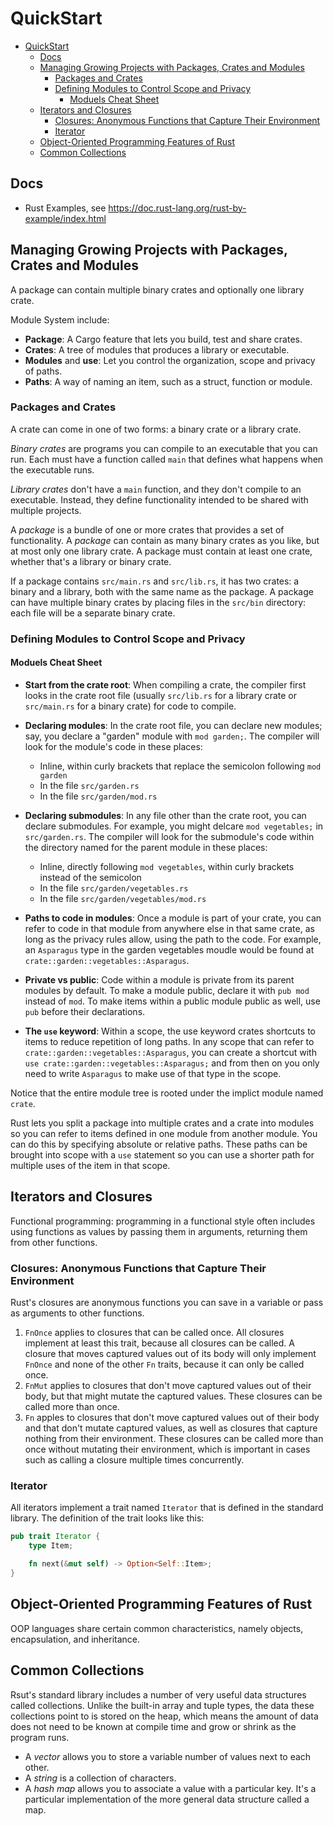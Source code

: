 # QuickStart
<!-- TOC -->

- [QuickStart](#quickstart)
    - [Docs](#docs)
    - [Managing Growing Projects with Packages, Crates and Modules](#managing-growing-projects-with-packages-crates-and-modules)
        - [Packages and Crates](#packages-and-crates)
        - [Defining Modules to Control Scope and Privacy](#defining-modules-to-control-scope-and-privacy)
            - [Moduels Cheat Sheet](#moduels-cheat-sheet)
    - [Iterators and Closures](#iterators-and-closures)
        - [Closures: Anonymous Functions that Capture Their Environment](#closures-anonymous-functions-that-capture-their-environment)
        - [Iterator](#iterator)
    - [Object-Oriented Programming Features of Rust](#object-oriented-programming-features-of-rust)
    - [Common Collections](#common-collections)

<!-- /TOC -->
## Docs

- Rust Examples, see <https://doc.rust-lang.org/rust-by-example/index.html>

## Managing Growing Projects with Packages, Crates and Modules

A package can contain multiple binary crates and optionally one library crate.

Module System include:

- **Package**: A Cargo feature that lets you build, test and share crates.
- **Crates**: A tree of modules that produces a library or executable.
- **Modules** and **use**: Let you control the organization, scope and privacy of paths.
- **Paths**: A way of naming an item, such as a struct, function or module.

### Packages and Crates

A crate can come in one of two forms: a binary crate or a library crate.

*Binary crates* are programs you can compile to an executable that you can run.
Each must have a function called `main` that defines what happens when the
executable runs.

*Library crates* don't have a `main` function, and they don't compile to an
executable. Instead, they define functionality intended to be shared with
multiple projects.

A *package* is a bundle of one or more crates that provides a set of functionality.
A *package* can contain as many binary crates as you like, but at most only one
library crate. A package must contain at least one crate, whether that's a library
or binary crate.

If a package contains `src/main.rs` and `src/lib.rs`, it has two crates: a binary
and a library, both with the same name as the package. A package can have multiple
binary crates by placing files in the `src/bin` directory: each file will be a
separate binary crate.

### Defining Modules to Control Scope and Privacy

#### Moduels Cheat Sheet

- **Start from the crate root**: When compiling a crate, the compiler first looks in
the crate root file (usually `src/lib.rs` for a library crate or `src/main.rs`
for a binary crate) for code to compile.
- **Declaring modules**: In the crate root file, you can declare new modules; say,
you declare a "garden" module with `mod garden;`. The compiler will look for the
module's code in these places:
  - Inline, within curly brackets that replace the semicolon following `mod garden`
  - In the file `src/garden.rs`
  - In the file `src/garden/mod.rs`

- **Declaring submodules**: In any file other than the crate root, you can declare
submodules. For example, you might delcare `mod vegetables;` in `src/garden.rs`.
The compiler will look for the submodule's code within the directory named for the
parent module in these places:
  - Inline, directly following `mod vegetables`, within curly brackets instead
    of the semicolon
  - In the file `src/garden/vegetables.rs`
  - In the file `src/garden/vegetables/mod.rs`

- **Paths to code in modules**: Once a module is part of your crate, you can refer
to code in that module from anywhere else in that same crate, as long as the privacy
rules allow, using the path to the code. For example, an `Asparagus` type in the
garden vegetables moudle would be found at `crate::garden::vegetables::Asparagus`.

- **Private vs public**: Code within a module is private from its parent modules
by default. To make a module public, declare it with `pub mod` instead of `mod`.
To make items within a public module public as well, use `pub` before their declarations.

- **The `use` keyword**: Within a scope, the use keyword crates shortcuts to
items to reduce repetition of long paths. In any scope that can refer to
`crate::garden::vegetables::Asparagus`, you can create a shortcut with
`use crate::garden::vegetables::Asparagus;` and from then on you only need to
write `Asparagus` to make use of that type in the scope.

Notice that the entire module tree is rooted under the implict module named `crate`.

Rust lets you split a package into multiple crates and a crate into modules so
you can refer to items defined in one module from another module. You can do this
by specifying absolute or relative paths. These paths can be brought into scope
with a `use` statement so you can use a shorter path for multiple uses of the item
in that scope.

## Iterators and Closures

Functional programming: programming in a functional style often includes using functions
as values by passing them in arguments, returning them from other functions.

### Closures: Anonymous Functions that Capture Their Environment

Rust's closures are anonymous functions you can save in a variable or pass as arguments
to other functions.

1. `FnOnce` applies to closures that can be called once. All closures implement at least
this trait, because all closures can be called. A closure that moves captured values
out of its body will only implement `FnOnce` and none of the other `Fn` traits, because
it can only be called once.
2. `FnMut` applies to closures that don't move captured values out of their body,
but that might mutate the captured values. These closures can be called more than once.
3. `Fn` apples to closures that don't move captured values out of their body and that
don't mutate captured values, as well as closures that capture nothing from their environment.
These closures can be called more than once without mutating their environment, which is
important in cases such as calling a closure multiple times concurrently.

### Iterator

All iterators implement a trait named `Iterator` that is defined in the standard library.
The definition of the trait looks like this:

```rust
pub trait Iterator {
    type Item;

    fn next(&mut self) -> Option<Self::Item>;
}
```

## Object-Oriented Programming Features of Rust

OOP languages share certain common characteristics, namely objects, encapsulation,
and inheritance.

## Common Collections

Rsut's standard library includes a number of very useful data structures called
collections. Unlike the built-in array and tuple types, the data these collections
point to is stored on the heap, which means the amount of data does not need to
be known at compile time and grow or shrink as the program runs.

- A *vector* allows you to store a variable number of values next to each other.
- A *string* is a collection of characters.
- A *hash map* allows you to associate a value with a particular key. It's a
particular implementation of the more general data structure called a map.
